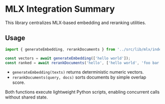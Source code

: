 # MLX Integration Summary

This library centralizes MLX-based embedding and reranking utilities.

## Usage

```ts
import { generateEmbedding, rerankDocuments } from '../src/lib/mlx/index.js';

const vectors = await generateEmbedding(['hello world']);
const ranked = await rerankDocuments('hello', ['hello world', 'foo bar']);
```

- `generateEmbedding(texts)` returns deterministic numeric vectors.
- `rerankDocuments(query, docs)` sorts documents by simple overlap score.

Both functions execute lightweight Python scripts, enabling concurrent calls without shared state.
